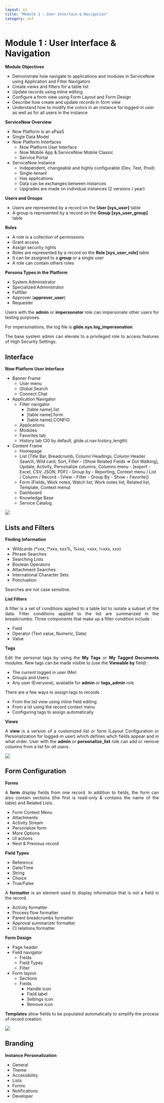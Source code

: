 ```yaml
---
layout: sn
title: "Module 1 : User Interface & Navigation"
category: snf
---
```


<h1>Module 1 : User Interface & Navigation</h1>

<p style="text-align: justify;"><strong>Module Objectives</strong></p>

<ul>
  <li>Demonstrate how navigate to applications and modules in ServiceNow using Application and Filter Navigators</li>
  <li>Create views and filters for a table list</li>
  <li>Update records using inline editing</li>
  <li>Configure a form view using Form Layout and Form Design</li>
  <li>Describe how create and update records in form view</li>
  <li>Understand how to modify the colors in an instance for logged-in user as well as for all users in the instance</li>
</ul>

<p style="text-align: justify;"><strong>ServiceNow Overview</strong></p>

<ul>
  <li>Now Platform is an aPaaS</li>
  <li>Single Data Model</li>
  <li>
    Now Platform Interfaces
    <ul>
      <li>Now Platform User Interface</li>
      <li>Now Mobile App & ServiceNow Mobile Classic</li>
      <li>Service Portal</li>
    </ul>
  </li>
  <li>
    ServiceNow Instance
    <ul>
      <li>Independent, changeable and highly configurable (Dev, Test, Prod)</li>
      <li>Single-tenant</li>
      <li>Has applications</li>
      <li>Data can be exchanges between instances</li>
      <li>Upgrades are made on individual instances (2 versions / year)</li>
    </ul>
  </li>
</ul>

<p style="text-align: justify;"><strong>Users and Groups</strong></p>

<ul>
  <li>Users are represented by a record on the <strong>User [sys_user]</strong> table</li>
  <li>A group is represented by a record on the <strong>Group [sys_user_group]</strong> table</li>
</ul>

<p style="text-align: justify;"><strong>Roles</strong></p>

<ul>
  <li>A role is a collection of permissions</li>
  <li>Grant access</li>
  <li>Assign security rights</li>
  <li>Roles are represented by a record on the <strong>Role [sys_user_role]</strong> table</li>
  <li>It can be assigned to a <strong>group</strong> or a single user</li>
  <li>A role can contain others roles</li>
</ul>

<p style="text-align: justify;"><strong>Persona Types in the Platform</strong></p>

<ul>
  <li>System Administrator</li>
  <li>Specialized Administrator</li>
  <li>Fulfiller</li>
  <li>Approver (<strong>approver_user</strong>)</li>
  <li>Requester</li>
</ul>

<p style="text-align: justify;">
  Users with the <strong>admin</strong> or <strong>impersonator</strong> role can impersonate other users for testing purposes.
</p>

<p style="text-align: justify;">
  For impersonations, the log file is <strong>glide.sys.log_impersonation</strong>.
</p>

<p style="text-align: justify;">
  The base system admin can elevate to a privileged role to access features of High Security Settings.
</p>

<h2>Interface</h2>

<p style="text-align: justify;"><strong>Now Platform User Interface</strong></p>

<ul>
  <li>
    Banner Frame
    <ul>
      <li>User menu</li>
      <li>Global Search</li>
      <li>Connect Chat</li>
    </ul>
  </li>
  <li>
    Application Navigator
    <ul>
      <li>
        Filter navigator
        <ul>
          <li>[table name].list</li>
          <li>[table name].form</li>
          <li>[table name].CONFIG</li>
        </ul>
      </li>
      <li>Applications</li>
      <li>Modules</li>
      <li>Favorites tab</li>
      <li>History tab (30 by default, glide.ui.nav.history_length)</li>
    </ul>
  </li>
  <li>
    Content Frame
    <ul>
      <li>Homepage</li>
      <li>
        List (Title Bar, Breadcrumb, Column Headings, Column Header Search, Wild card, Sort, Filter - [Show Related Fields => Dot Walking], Update, Activity, Personalize columns, Columns menu - [export - Excel, CSV, JSON, PDF] - Group by - Reporting, Context menu / List / Column / Record - [View - Filter - Group By - Show - Favorite])
      </li>
      <li>Form (Fields, Work notes, Watch list, Work notes list, Related list, Template, Context menu)</li>
      <li>Dashboard</li>
      <li>Knowledge Base</li>
      <li>Service Catalog</li>
    </ul>
  </li>
</ul>

<img src="https://greglejeune.github.io/ebook/img/SNFundamentals1-1.png">

<h2>Lists and Filters</h2>

<p style="text-align: justify;"><strong>Finding Information</strong></p>

<ul>
  <li>Wildcards (*xxx, !*xxx, xxx%, %xxx, =xxx, !=xxx, xxx)</li>
  <li>Phrase Searches</li>
  <li>Searching Lists</li>
  <li>Boolean Operators</li>
  <li>Attachment Searches</li>
  <li>International Character Sets</li>
  <li>Ponctuation</li>
</ul>

<p style="text-align: justify;">
  Searches are not case sensitive.
</p>

<p style="text-align: justify;"><strong>List Filters</strong></p>

<p style="text-align: justify;">
  A filter is a set of conditions applied to a table list to isolate a subset of the data. Filter conditions applied to the list are summarized in the breadcrumbs. Three components that make up a filter condition include :
</p>

<ul>
  <li>Field</li>
  <li>Operator (Text value, Numeric, Date)</li>
  <li>Value</li>
</ul>

<p style="text-align: justify;"><strong>Tags</strong></p>

<p style="text-align: justify;">
  Edit the personal tags by using the <strong>My Tags</strong> or <strong>My Tagged Documents</strong> modules. New tags can be made visible to (use the <strong>Viewable by</strong> field) :
</p>

<ul>
  <li>The current logged in user (Me)</li>
  <li>Groups and Users</li>
  <li>Any user (Everyone), available for <strong>admin</strong> or <strong>tags_admin</strong> role</li>
</ul>

<p style="text-align: justify;">
  There are a few ways to assign tags to records :
</p>

<ul>
  <li>From the list view using inline field editing</li>
  <li>From a ist using the record context menu</li>
  <li>Configuring tags to assign automatically</li>
</ul>

<p style="text-align: justify;"><strong>Views</strong></p>

<p style="text-align: justify;">
  A <strong>view</strong> is a version of a customized list or form (Layout Configuration or Personalization for logged-in user) which defines whch fields appear and in what order. User with the <strong>admin</strong> or <strong>personalize_list</strong> role can add or remove columns from a list for <i>all users</i>.
</p>

<img src="https://greglejeune.github.io/ebook/img/SNFundamentals1-2.png">

<h2>Form Configuration</h2>

<p style="text-align: justify;"><strong>Forms</strong></p>

<p style="text-align: justify;">
  A <strong>form</strong> display fields from one record. In addition to fields, the form can also contain sections (the first is read-only & contains the name of the table) and Related Lists.
</p>

<ul>
  <li>Form Context Menu</li>
  <li>Attachments</li>
  <li>Activity Stream</li>
  <li>Personalize form</li>
  <li>More Options</li>
  <li>UI actions</li>
  <li>Next & Previous record</li>
</ul>

<p style="text-align: justify;"><strong>Field Types</strong></p>

<ul>
  <li>Reference</li>
  <li>Date/Time</li>
  <li>String</li>
  <li>Choice</li>
  <li>True/False</li>
</ul>

<p style="text-align: justify;">
  A <strong>formatter</strong> is an element used to display information that is not a field in the record.
</p>

<ul>
  <li>Activity formatter</li>
  <li>Process flow formatter</li>
  <li>Parent breadcrumbs formatter</li>
  <li>Approval summarizer formatter</li>
  <li>CI relations formatter</li>
</ul>

<p style="text-align: justify;"><strong>Form Design</strong></p>

<ul>
  <li>Page header</li>
  <li>
    Field navigator
    <ul>
      <li>Fields</li>
      <li>Field Types</li>
      <li>Filter</li>
    </ul>
  </li>
  <li>
    Form layout
    <ul>
      <li>Sections</li>
      <li>
        Fields
        <ul>
          <li>Handle icon</li>
          <li>Field label</li>
          <li>Settings icon</li>
          <li>Remove icon</li>
        </ul>
      </li>
    </ul>
  </li>
</ul>

<p style="text-align: justify;">
  <strong>Templates</strong> allow fields to be populated automatically to simplify the process of record creation.
</p>

<img src="https://greglejeune.github.io/ebook/img/SNFundamentals1-3.png">

<h2>Branding</h2>

<p style="text-align: justify;"><strong>Instance Personalization</strong></p>

<ul>
  <li>General</li>
  <li>Theme</li>
  <li>Accessibility</li>
  <li>Lists</li>
  <li>Forms</li>
  <li>Notifications</li>
  <li>Developer</li>
</ul>

